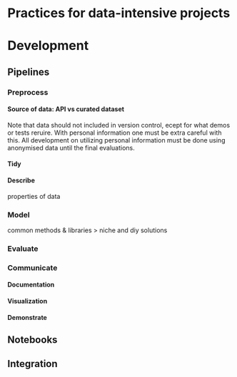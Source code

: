# Practices for data-intensive projects

# Development
## Pipelines

### Preprocess
#### Source of data: API vs curated dataset
  Note that data should not included in version control, ecept for what demos or tests reruire. With personal information one must be extra careful with this. 
  All development on utilizing personal information must be done using anonymised data until the final evaluations.
#### Tidy

#### Describe
properties of data
### Model
common methods & libraries > niche and diy solutions
### Evaluate


### Communicate
#### Documentation
#### Visualization
#### Demonstrate

## Notebooks

## Integration

